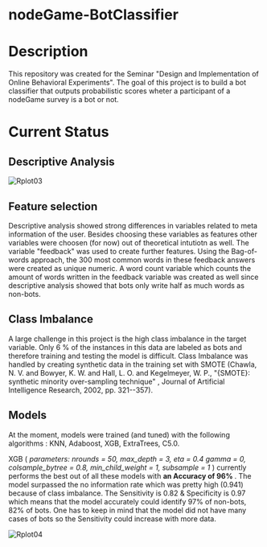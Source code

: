 # nodeGame-BotClassifier

# Description 

This repository was created for the Seminar "Design and Implementation of Online Behavioral Experiments". 
The goal of this project is to build a bot classifier that outputs probabilistic scores wheter a participant of a nodeGame survey is a bot or not. 

# Current Status 

## Descriptive Analysis

![Rplot03](https://user-images.githubusercontent.com/44944150/96366284-050cb080-1147-11eb-9ab5-42943e64a6a6.png)

## Feature selection

Descriptive analysis showed strong differences in variables related to meta information of the user. Besides choosing these variables as features other variables were choosen (for now) out of theoretical intutiotn as well. The variable "feedback" was used to create further features. Using the Bag-of-words approach, the 300 most common words in these feedback answers were created as unique numeric. A word count variable which counts the amount of words written in the feedback variable was created as well since descriptive analysis showed that bots only write half as much words as non-bots.  

## Class Imbalance 

A large challenge in this project is the high class imbalance in the target variable. Only 6 % of the instances in this data are labeled as bots and therefore training and testing the model is difficult. Class Imbalance was handled by creating synthetic data in the training set with SMOTE (Chawla, N. V. and Bowyer, K. W. and Hall, L. O. and Kegelmeyer, W. P., "{SMOTE}: synthetic minority over-sampling technique" , Journal of Artificial Intelligence Research, 2002, pp. 321--357). 

## Models

At the moment, models were trained (and tuned) with the following algorithms : KNN, Adaboost, XGB, ExtraTrees, C5.0. 

XGB (<i> parameters: nrounds = 50, max_depth = 3, eta = 0.4 gamma = 0, colsample_bytree = 0.8, min_child_weight = 1, subsample = 1 </i>) currently performs the best out of all these models with <b> an Accuracy of 96% </b>. The model surpassed the no information rate which was pretty high (0.941) because of class imbalance. The Sensitivity is 0.82 & Specificity is 0.97 which means that the model accurately could identify 97% of non-bots, 82% of bots. One has to keep in mind that the model did not have many cases of bots so the Sensitivity could increase with more data. 

![Rplot04](https://user-images.githubusercontent.com/44944150/96366314-41d8a780-1147-11eb-81c9-e0108a9e1331.png)



